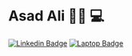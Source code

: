 # Asad Ali 👨‍💻 💻
[![Linkedin Badge](https://img.shields.io/badge/-LinkedIn-blue?style=for-the-badge&logo=Linkedin&logoColor=white&link=https://www.linkedin.com/in/asad-ali-9910a0172/)](https://www.linkedin.com/in/asad-ali-9910a0172//)
[![Laptop Badge](https://img.shields.io/badge/-Portfolio-red?style=for-the-badge&logoColor=white&link=https://atech-website.web.app/Portfolio.html)](https://atech-website.web.app/Portfolio.html)
<!--
**AsadAli00/AsadAli00** is a ✨ _special_ ✨ repository because its `README.md` (this file) appears on your GitHub profile.
As salaam o Alaikum (Peace be upon you) ! Thank you for taking interest in knowing me.
As salaam o Alaikum (Peace be upon you) ! Thank you for taking interest in knowing me.

I am..

### 🎲 Passionate Problem Solver.

### ✅ Academic background in Marketing.

### 🏃 Working towards childhood dream of being Software Engineer

### 🕌 Muslim

Here are the tools I use/work with.

- **FrontEnd Technologies**: React/Redux, GraphQL
- **BackEnd Technologies:** NodeJs, ASP.NET core
- **Databases**: PostgreSQL
- **Programming Languages**: JavaScript/Typescript, C#, Rust
- **Version Control**: Git and GitHub
- **DevOps**: Docker, Azure Devops, Heroku, Github Actions

Feel free to get in touch. Coffee ☕️ is on me. 😉
